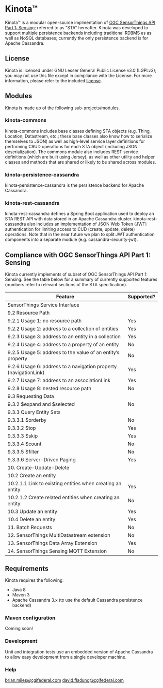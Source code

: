 
# Kinota&trade;

Kinota&trade; is a modular open-source implmentation of
[OGC SensorThings API Part 1: Sensing](http://docs.opengeospatial.org/is/15-078r6/15-078r6.html);
referred to as "STA" hereafter.  Kinota was developed to support multiple persistence backends including traditional
RDBMS as as well as NoSQL databases; currently the only persistence backend is for Apache Cassandra.

## License

Kinota is licensed under GNU Lesser General Public License v3.0 (LGPLv3); you may not use
this file except in compliance with the License.  For more information, please refer to
the included [license](LICENSE.txt).

## Modules

Kinota is made up of the following sub-projects/modules.

### kinota-commons

kinota-commons includes base classes defining STA objects (e.g. Thing, Location, Datastream, etc.; these base classes
also know how to serialize themselves to JSON) as well as high-level service layer definitions for performing CRUD
operations for each STA object (including JSON deserialization).  The commons module also includes REST service
definitions (which are built using Jersey), as well as other utility and helper classes and methods that are shared
or likely to be shared across modules.

### kinota-persistence-cassandra

kinota-persistence-cassandra is the persistence backend for Apache Cassandra.

### kinota-rest-cassandra

kinota-rest-cassandra defines a Spring Boot application used to deploy an STA REST API with data stored in an Apache
Cassandra cluster.  kinota-rest-cassandra also includes an implementation of JSON Web Token (JWT) authentication for
limiting access to CUD (create, update, delete) operations.  Note that in the near future we plan to split JWT
authentication components into a separate module (e.g. cassandra-security-jwt).

## Compliance with OGC SensorThings API Part 1: Sensing

Kinota currently implements of subset of OGC SensorThings API Part 1: Sensing.  See the table below for a summary of
currently supported features (numbers refer to relevant sections of the STA specification).

Feature | Supported?
------- | --------------
SensorThings Service Interface | &nbsp;
9.2 Resource Path | &nbsp;
9.2.1 Usage 1: no resource path | Yes
9.2.2 Usage 2: address to a collection of entities | Yes
9.2.3 Usage 3: address to an entity in a collection | Yes
9.2.4 Usage 4: address to a property of an entity | No
9.2.5 Usage 5: address to the value of an entity’s property | No
9.2.6 Usage 6: address to a navigation property (navigationLink) | Yes
9.2.7 Usage 7: address to an associationLink | Yes
9.2.8 Usage 8: nested resource path | No
9.3 Requesting Data | &nbsp;
9.3.2 $expand and $selected | No
9.3.3 Query Entity Sets | &nbsp;
9.3.3.1 $orderby | No
9.3.3.2 $top | Yes
9.3.3.3 $skip | Yes
9.3.3.4 $count | No
9.3.3.5 $filter | No
9.3.3.6 Server-Driven Paging | Yes
10. Create-Update-Delete | &nbsp;
10.2 Create an entity | &nbsp;
10.2.1.1 Link to existing entities when creating an entity | Yes
10.2.1.2 Create related entities when creating an entity | No
10.3 Update an entity | Yes
10.4 Delete an entity | Yes
11. Batch Requests | No
12. SensorThings MultiDatastream extension | No
13. SensorThings Data Array Extension | Yes
14. SensorThings Sensing MQTT Extension | No

## Requirements

Kinota requires the following:
* Java 8
* Maven 3
* Apache Cassandra 3.x (to use the default Cassandra persistence backend)

### Maven configuration

Coming soon!

### Development

Unit and integration tests use an embedded version of Apache Cassandra to allow easy development from a single
developer machine.

### Help

brian.miles@cgifederal.com
david.fladung@cgifederal.com
